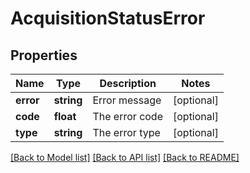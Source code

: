# AcquisitionStatusError

## Properties
Name | Type | Description | Notes
------------ | ------------- | ------------- | -------------
**error** | **string** | Error message | [optional] 
**code** | **float** | The error code | [optional] 
**type** | **string** | The error type | [optional] 

[[Back to Model list]](../../README.md#documentation-for-models) [[Back to API list]](../../README.md#documentation-for-api-endpoints) [[Back to README]](../../README.md)

